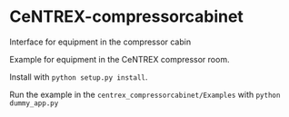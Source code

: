 # CeNTREX-compressorcabinet
 Interface for equipment in the compressor cabin

Example for equipment in the CeNTREX compressor room.

Install with `python setup.py install`.

Run the example in the `centrex_compressorcabinet/Examples` with `python dummy_app.py`